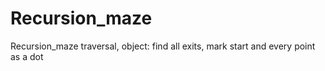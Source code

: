 # Recursion_maze
Recursion_maze traversal, object: find all exits, mark start and every point as a dot
